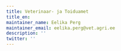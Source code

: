 ```yaml
---
title: Veterinaar- ja Toiduamet
title_en:
maintainer_name: Eelika Perg
maintainer_email: eelika.perg@vet.agri.ee
description: ''
twitter: ''
---
```

